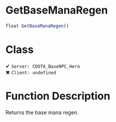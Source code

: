 # GetBaseManaRegen
```js
float GetBaseManaRegen()
```
# Class
✔ `Server: CDOTA_BaseNPC_Hero`  
✖ `Client: undefined`  

# Function Description
Returns the base mana regen.
